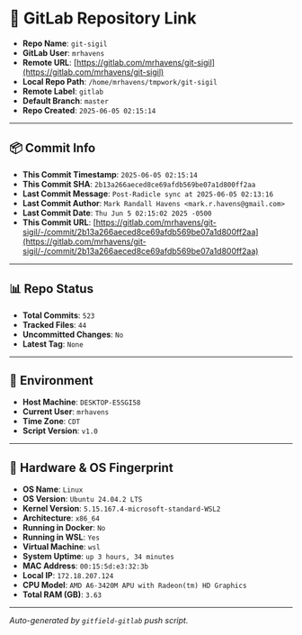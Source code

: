 # 🔗 GitLab Repository Link

- **Repo Name**: `git-sigil`
- **GitLab User**: `mrhavens`
- **Remote URL**: [https://gitlab.com/mrhavens/git-sigil](https://gitlab.com/mrhavens/git-sigil)
- **Local Repo Path**: `/home/mrhavens/tmpwork/git-sigil`
- **Remote Label**: `gitlab`
- **Default Branch**: `master`
- **Repo Created**: `2025-06-05 02:15:14`

---

## 📦 Commit Info

- **This Commit Timestamp**: `2025-06-05 02:15:14`
- **This Commit SHA**: `2b13a266aeced8ce69afdb569be07a1d800ff2aa`
- **Last Commit Message**: `Post-Radicle sync at 2025-06-05 02:13:16`
- **Last Commit Author**: `Mark Randall Havens <mark.r.havens@gmail.com>`
- **Last Commit Date**: `Thu Jun 5 02:15:02 2025 -0500`
- **This Commit URL**: [https://gitlab.com/mrhavens/git-sigil/-/commit/2b13a266aeced8ce69afdb569be07a1d800ff2aa](https://gitlab.com/mrhavens/git-sigil/-/commit/2b13a266aeced8ce69afdb569be07a1d800ff2aa)

---

## 📊 Repo Status

- **Total Commits**: `523`
- **Tracked Files**: `44`
- **Uncommitted Changes**: `No`
- **Latest Tag**: `None`

---

## 🧽 Environment

- **Host Machine**: `DESKTOP-E5SGI58`
- **Current User**: `mrhavens`
- **Time Zone**: `CDT`
- **Script Version**: `v1.0`

---

## 🧬 Hardware & OS Fingerprint

- **OS Name**: `Linux`
- **OS Version**: `Ubuntu 24.04.2 LTS`
- **Kernel Version**: `5.15.167.4-microsoft-standard-WSL2`
- **Architecture**: `x86_64`
- **Running in Docker**: `No`
- **Running in WSL**: `Yes`
- **Virtual Machine**: `wsl`
- **System Uptime**: `up 3 hours, 34 minutes`
- **MAC Address**: `00:15:5d:e3:32:3b`
- **Local IP**: `172.18.207.124`
- **CPU Model**: `AMD A6-3420M APU with Radeon(tm) HD Graphics`
- **Total RAM (GB)**: `3.63`

---

_Auto-generated by `gitfield-gitlab` push script._
